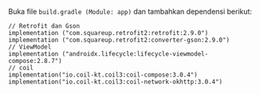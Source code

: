 Buka file ``build.gradle (Module: app)`` dan tambahkan dependensi berikut:  
```
// Retrofit dan Gson
implementation ("com.squareup.retrofit2:retrofit:2.9.0")
implementation ("com.squareup.retrofit2:converter-gson:2.9.0")
// ViewModel
implementation ("androidx.lifecycle:lifecycle-viewmodel-compose:2.8.7")
// coil
implementation("io.coil-kt.coil3:coil-compose:3.0.4")
implementation("io.coil-kt.coil3:coil-network-okhttp:3.0.4") 
```
